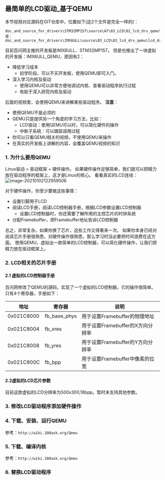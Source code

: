 ## 最简单的LCD驱动\_基于QEMU

本节视频对应源码在GIT仓库中，位置如下(这2个文件是完全一样的)：

```shell
doc_and_source_for_drivers\STM32MP157\source\A7\03_LCD\02_lcd_drv_qemu\lcd_drv.c
或：
doc_and_source_for_drivers\IMX6ULL\source\03_LCD\02_lcd_drv_qemu\lcd_drv.c
```

目前百问网主推的开发板是IMX6ULL、STM32MP157。
但是也推出了一块虚拟的开发板：IMX6ULL_QEMU，原因有2：

* 降低学习成本
  * 初学阶段，可以不买开发板，使用QEMU即可入门。
* 深入学习内核及驱动
  * 使用QEMU可以非常方便地调试内核、查看驱动程序执行过程
  * 有助于深入研究内核及驱动



后面的视频里，会使用QEMU来讲解某些驱动程序。
**注意**：

* 使用QEMU不是必须的
* QEMU只是提供另一个角度的学习方法，比如：
  * LCD驱动：使用QEMU可以时，可以简化硬件的操作
  * 中断子系统：可以跟踪调用过程
* 你可以只看QEMU相关的视频，不使用QEMU来操作
* 在真实的开发板上讲解的内容，会覆盖QEMU视频的知识

### 1. 为什么要用QEMU

Linux驱动 = 驱动框架 + 硬件操作。
如果硬件操作足够简单，我们就可以把精力放在驱动程序的框架上，这才是Linux的核心。
看看真实的LCD连线：
![image-20210102122959506](https://photos.100ask.net/linuxdevicedriver-traning/03_LCD/pic/004_lcd_hardware_block.png)

对于硬件操作，你至少要做这些事情：

* 设置引脚用于LCD
* 阅读LCD手册，阅读LCD控制器手册，根据LCD参数设置LCD控制器
  * 设置LCD控制器时，你还需要了解所用的主控芯片的时钟系统
* 分配Framebuffer，把Framebuffer地址告诉LCD控制器

总之，非常复杂。如果你换了芯片，这些工作又得重来一次。
如果你本身已经对阅读芯片手册很熟悉，对硬件操作很熟悉，那么学习时没必要把时间浪费在这方面。
使用QEMU，虚拟出一款简单的LCD控制器，可以简化硬件操作，让我们把精力放在驱动框架上。



### 2. LCD相关的芯片手册

#### 2.1 虚拟的LCD控制器手册

百问网修改了QEMU的源码，实现了一个虚拟的LCD控制器，它的操作很简单。
只有4个寄存器，手册如下：

| 地址       | 寄存器       | 说明                             |
| ---------- | ------------ | -------------------------------- |
| 0x021C8000 | fb_base_phys | 用于设置Framebuffer的物理地址    |
| 0x021C8004 | fb_xres      | 用于设置Framebuffer的X方向分辨率 |
| 0x021C8008 | fb_yres      | 用于设置Framebuffer的Y方向分辨率 |
| 0x021C800C | fb_bpp       | 用于设置Framebuffer中像素的位宽  |



#### 2.2虚拟的LCD芯片参数

目前这款虚拟的LCD分辨率为500x300,16bpp。暂时未支持其他参数。



### 3. 修改LCD驱动程序添加硬件操作



### 4. 下载、安装、运行QEMU

参考：`http://wiki.100ask.org/Qemu`



### 5. 下载、编译内核

参考：`http://wiki.100ask.org/Qemu`



### 6. 替换LCD驱动程序